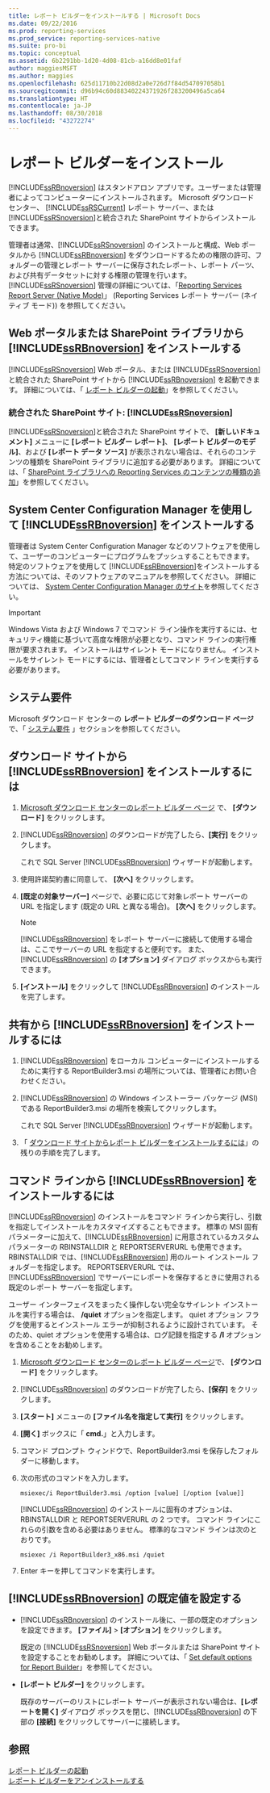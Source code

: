 ```yaml
---
title: レポート ビルダーをインストールする | Microsoft Docs
ms.date: 09/22/2016
ms.prod: reporting-services
ms.prod_service: reporting-services-native
ms.suite: pro-bi
ms.topic: conceptual
ms.assetid: 6b2291bb-1d20-4d08-81cb-a16dd8e01faf
author: maggiesMSFT
ms.author: maggies
ms.openlocfilehash: 625d11710b22d08d2a0e726d7f84d547097058b1
ms.sourcegitcommit: d96b94c60d88340224371926f283200496a5ca64
ms.translationtype: HT
ms.contentlocale: ja-JP
ms.lasthandoff: 08/30/2018
ms.locfileid: "43272274"
---
```

# <a name="install-report-builder"></a>レポート ビルダーをインストール
  [!INCLUDE[ssRBnoversion](../../includes/ssrbnoversion.md)] はスタンドアロン アプリです。ユーザーまたは管理者によってコンピューターにインストールされます。 Microsoft ダウンロード センター、 [!INCLUDE[ssRSCurrent](../../includes/ssrscurrent-md.md)] レポート サーバー、または [!INCLUDE[ssRSnoversion](../../includes/ssrsnoversion-md.md)]と統合された SharePoint サイトからインストールできます。  
  
 管理者は通常、[!INCLUDE[ssRSnoversion](../../includes/ssrsnoversion-md.md)] のインストールと構成、Web ポータルから [!INCLUDE[ssRBnoversion](../../includes/ssrbnoversion.md)] をダウンロードするための権限の許可、フォルダーの管理とレポート サーバーに保存されたレポート、レポート パーツ、および共有データセットに対する権限の管理を行います。 [!INCLUDE[ssRSnoversion](../../includes/ssrsnoversion-md.md)] 管理の詳細については、「[Reporting Services Report Server &#40;Native Mode&#41;](../../reporting-services/report-server/reporting-services-report-server-native-mode.md)」 (Reporting Services レポート サーバー &#40;ネイティブ モード&#41;) を参照してください。  
  
## <a name="install-includessrbnoversionincludesssrbnoversionmd-from--a--web-portal-or-sharepoint-library"></a>Web ポータルまたは SharePoint ライブラリから [!INCLUDE[ssRBnoversion](../../includes/ssrbnoversion.md)] をインストールする 
  
 [!INCLUDE[ssRSnoversion](../../includes/ssrsnoversion-md.md)] Web ポータル、または [!INCLUDE[ssRSnoversion](../../includes/ssrsnoversion-md.md)] と統合された SharePoint サイトから [!INCLUDE[ssRBnoversion](../../includes/ssrbnoversion.md)] を起動できます。 詳細については、「 [レポート ビルダーの起動](../../reporting-services/report-builder/start-report-builder.md)」を参照してください。  
  
### <a name="sharepoint-site-integrated-with-includessrsnoversionincludesssrsnoversion-mdmd"></a>統合された SharePoint サイト: [!INCLUDE[ssRSnoversion](../../includes/ssrsnoversion-md.md)]
  
 [!INCLUDE[ssRSnoversion](../../includes/ssrsnoversion-md.md)]と統合された SharePoint サイトで、 **[新しいドキュメント]** メニューに **[レポート ビルダー レポート]**、 **[レポート ビルダーのモデル]**、および **[レポート データ ソース]** が表示されない場合は、それらのコンテンツの種類を SharePoint ライブラリに追加する必要があります。 詳細については、「 [SharePoint ライブラリへの Reporting Services のコンテンツの種類の追加](../../reporting-services/report-server-sharepoint/add-reporting-services-content-types-to-a-sharepoint-library.md)」を参照してください。  
 
## <a name="install-includessrbnoversionincludesssrbnoversionmd-with-system-center-configuration-manager"></a>System Center Configuration Manager を使用して [!INCLUDE[ssRBnoversion](../../includes/ssrbnoversion.md)] をインストールする 
  
 管理者は System Center Configuration Manager などのソフトウェアを使用して、ユーザーのコンピューターにプログラムをプッシュすることもできます。 特定のソフトウェアを使用して [!INCLUDE[ssRBnoversion](../../includes/ssrbnoversion.md)]をインストールする方法については、そのソフトウェアのマニュアルを参照してください。 詳細については、 [System Center Configuration Manager のサイト](https://www.microsoft.com/en-us/cloud-platform/system-center-configuration-manager)を参照してください。  
  
> [!IMPORTANT]  
>  Windows Vista および Windows 7 でコマンド ライン操作を実行するには、セキュリティ機能に基づいて高度な権限が必要となり、コマンド ラインの実行権限が要求されます。 インストールはサイレント モードになりません。 インストールをサイレント モードにするには、管理者としてコマンド ラインを実行する必要があります。  
  
## <a name="system-requirements"></a>システム要件
  
 Microsoft ダウンロード センターの **レポート ビルダーのダウンロード ページ** で、「 [システム要件](http://go.microsoft.com/fwlink/?LinkID=734968) 」セクションを参照してください。
  
##  <a name="download"></a> ダウンロード サイトから [!INCLUDE[ssRBnoversion](../../includes/ssrbnoversion.md)] をインストールするには  
  
1.  [Microsoft ダウンロード センターのレポート ビルダー ページ](http://go.microsoft.com/fwlink/?LinkID=734968) で、 **[ダウンロード]** をクリックします。  
  
2.  [!INCLUDE[ssRBnoversion](../../includes/ssrbnoversion.md)] のダウンロードが完了したら、**[実行]** をクリックします。  
  
     これで SQL Server [!INCLUDE[ssRBnoversion](../../includes/ssrbnoversion.md)] ウィザードが起動します。  
  
3.  使用許諾契約書に同意して、 **[次へ]** をクリックします。  
  
4.  **[既定の対象サーバー]** ページで、必要に応じて対象レポート サーバーの URL を指定します (既定の URL と異なる場合)。 **[次へ]** をクリックします。  
  
    > [!NOTE]  
    >  [!INCLUDE[ssRBnoversion](../../includes/ssrbnoversion.md)] をレポート サーバーに接続して使用する場合は、ここでサーバーの URL を指定すると便利です。 また、[!INCLUDE[ssRBnoversion](../../includes/ssrbnoversion.md)] の **[オプション]** ダイアログ ボックスからも実行できます。  
  
5.  **[インストール]** をクリックして [!INCLUDE[ssRBnoversion](../../includes/ssrbnoversion.md)] のインストールを完了します。  
  
## <a name="to-install-includessrbnoversionincludesssrbnoversionmd-from-a-share"></a>共有から [!INCLUDE[ssRBnoversion](../../includes/ssrbnoversion.md)] をインストールするには  
  
1.  [!INCLUDE[ssRBnoversion](../../includes/ssrbnoversion.md)] をローカル コンピューターにインストールするために実行する ReportBuilder3.msi の場所については、管理者にお問い合わせください。  
  
2.  [!INCLUDE[ssRBnoversion](../../includes/ssrbnoversion.md)] の Windows インストーラー パッケージ (MSI) である ReportBuilder3.msi の場所を検索してクリックします。  
  
     これで SQL Server [!INCLUDE[ssRBnoversion](../../includes/ssrbnoversion.md)] ウィザードが起動します。  
  
3.  「 [ダウンロード サイトからレポート ビルダーをインストールするには](#download)」の残りの手順を完了します。  
  
## <a name="to-install-includessrbnoversionincludesssrbnoversionmd-from-the-command-line"></a>コマンド ラインから [!INCLUDE[ssRBnoversion](../../includes/ssrbnoversion.md)] をインストールするには 

 [!INCLUDE[ssRBnoversion](../../includes/ssrbnoversion.md)] のインストールをコマンド ラインから実行し、引数を指定してインストールをカスタマイズすることもできます。 標準の MSI 固有パラメーターに加えて、[!INCLUDE[ssRBnoversion](../../includes/ssrbnoversion.md)] に用意されているカスタム パラメーターの RBINSTALLDIR と REPORTSERVERURL も使用できます。 RBINSTALLDIR では、[!INCLUDE[ssRBnoversion](../../includes/ssrbnoversion.md)] 用のルート インストール フォルダーを指定します。 REPORTSERVERURL では、[!INCLUDE[ssRBnoversion](../../includes/ssrbnoversion.md)] でサーバーにレポートを保存するときに使用される既定のレポート サーバーを指定します。  
  
 ユーザー インターフェイスをまったく操作しない完全なサイレント インストールを実行する場合は、 **/quiet** オプションを指定します。 quiet オプション フラグを使用するとインストール エラーが抑制されるように設計されています。 そのため、quiet オプションを使用する場合は、ログ記録を指定する **/l** オプションを含めることをお勧めします。   
  
1.  [Microsoft ダウンロード センターのレポート ビルダー ページ](http://go.microsoft.com/fwlink/?LinkID=734968)で、 **[ダウンロード]** をクリックします。  
  
2.  [!INCLUDE[ssRBnoversion](../../includes/ssrbnoversion.md)] のダウンロードが完了したら、**[保存]** をクリックします。  
  
3.  **[スタート]** メニューの **[ファイル名を指定して実行]** をクリックします。  
  
4.  **[開く]** ボックスに「 **cmd.**」と入力します。  
  
5.  コマンド プロンプト ウィンドウで、ReportBuilder3.msi を保存したフォルダーに移動します。  
  
6.  次の形式のコマンドを入力します。  
  
     `msiexec/i ReportBuilder3.msi /option [value] [/option [value]]`  
  
     [!INCLUDE[ssRBnoversion](../../includes/ssrbnoversion.md)] のインストールに固有のオプションは、RBINSTALLDIR と REPORTSERVERURL の 2 つです。 コマンド ラインにこれらの引数を含める必要はありません。 標準的なコマンド ラインは次のとおりです。  
  
     `msiexec /i ReportBuilder3_x86.msi /quiet`  
  
7.  Enter キーを押してコマンドを実行します。  
  
## <a name="set-includessrbnoversionincludesssrbnoversionmd-defaults"></a>[!INCLUDE[ssRBnoversion](../../includes/ssrbnoversion.md)] の既定値を設定する  
  
-   [!INCLUDE[ssRBnoversion](../../includes/ssrbnoversion.md)] のインストール後に、一部の既定のオプションを設定できます。 **[ファイル]** > **[オプション]** をクリックします。  
  
     既定の [!INCLUDE[ssRSnoversion](../../includes/ssrsnoversion-md.md)] Web ポータルまたは SharePoint サイトを設定することをお勧めします。 詳細については、「 [Set default options for Report Builder](../../reporting-services/report-builder/set-default-options-for-report-builder.md)」を参照してください。  
  
-   **[レポート ビルダー]** をクリックします。  
  
     既存のサーバーのリストにレポート サーバーが表示されない場合は、**[レポートを開く]** ダイアログ ボックスを閉じ、[!INCLUDE[ssRBnoversion](../../includes/ssrbnoversion.md)] の下部の **[接続]** をクリックしてサーバーに接続します。  
  
## <a name="see-also"></a>参照  
 [レポート ビルダーの起動](../../reporting-services/report-builder/start-report-builder.md)   
 [レポート ビルダーをアンインストールする](../../reporting-services/install-windows/uninstall-report-builder.md)  
  
  
